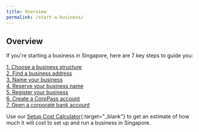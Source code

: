 ```yaml
---
title: Overview
permalink: /start-a-business/
---
```


## Overview

If you're starting a business in Singapore, here are 7 key steps to guide you:

[1. Choose a business structure](/start-a-business/choose-a-business-structure/)<br>
[2. Find a business address](/start-a-business/find-a-business-address/)<br>
[3. Name your business](/start-a-business/name-your-business/)<br>
[4. Reserve your business name](/start-a-business/reserve-your-business-name/)<br>
[5. Register your business](/start-a-business/register-your-business/)<br>
[6. Create a CorpPass account](/start-a-business/create-a-corppass-account/)<br>
[7. Open a corporate bank account](/start-a-business/open-a-corporate-bank-account/)

Use our [Setup Cost Calculator](https://www.edb.gov.sg/en/setting-up-in-singapore/setup-cost-calculator.html){:target="_blank"} to get an estimate of how much it will cost to set up and run a business in Singapore.